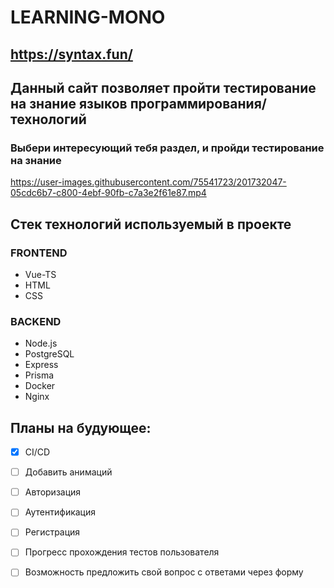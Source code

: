 # LEARNING-MONO
## https://syntax.fun/

## Данный сайт позволяет пройти тестирование на знание языков программирования/технологий 
### Выбери интересующий тебя раздел, и пройди тестирование на знание

https://user-images.githubusercontent.com/75541723/201732047-05cdc6b7-c800-4ebf-90fb-c7a3e2f61e87.mp4

## Стек технологий используемый в проекте
### FRONTEND
- Vue-TS
- HTML
- CSS
### BACKEND
- Node.js
- PostgreSQL
- Express
- Prisma
- Docker
- Nginx

## Планы на будующее:
- [X] CI/CD
- [ ] Добавить анимаций
- [ ] Авторизация
- [ ] Аутентификация
- [ ] Регистрация
- [ ] Прогресс прохождения тестов пользователя
- [ ] Возможность предложить свой вопрос с ответами через форму




